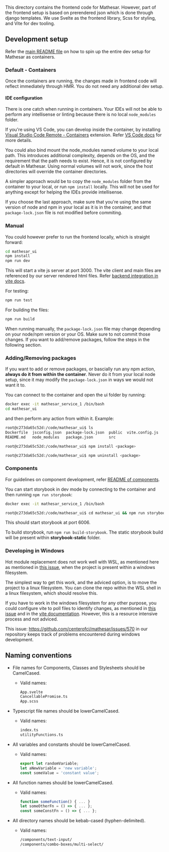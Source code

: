 This directory contains the frontend code for Mathesar. However, part of the frontend setup is based on prerendered json which is done through django templates. We use Svelte as the frontend library, Scss for styling, and Vite for dev tooling.

## Development setup
Refer the [main README file](https://github.com/centerofci/mathesar/blob/master/README.md) on how to spin up the entire dev setup for Mathesar as containers.

### Default - Containers

Once the containers are running, the changes made in frontend code will reflect immediately through HMR. You do not need any additional dev setup.

#### IDE configuration

There is one catch when running in containers. Your IDEs will not be able to perform any intellisense or linting because there is no local `node_modules` folder.

If you're using VS Code, you can develop inside the container, by installing [Visual Studio Code Remote - Containers](https://marketplace.visualstudio.com/items?itemName=ms-vscode-remote.remote-containers) extension. Refer [VS Code docs](https://code.visualstudio.com/docs/remote/containers) for more details.

You could also bind mount the node_modules named volume to your local path. This introduces additional complexity, depends on the OS, and the requirement that the path needs to exist. Hence, it is not configured by default in Mathesar. Using normal volumes will not work, since the host directories will override the container directories.

A simpler approach would be to copy the `node_modules` folder from the container to your local, or run `npm install` locally. This will not be used for anything except for helping the IDEs provide intellisense.

If you choose the last approach, make sure that you're using the same version of node and npm in your local as it is in the container, and that `package-lock.json` file is not modified before commiting.

### Manual

You could however prefer to run the frontend locally, which is straight forward:
```bash
cd mathesar_ui
npm install
npm run dev
```

This will start a vite js server at port 3000. The vite client and main files are referenced by our server rendered html files. Refer [backend integration in vite docs](https://vitejs.dev/guide/backend-integration.html).

For testing:
```bash
npm run test
```

For building the files:
```bash
npm run build
```

When running manually, the `package-lock.json` file may change depending on your node/npm version or your OS. Make sure to not commit those changes. If you want to add/remove packages, follow the steps in the following section.

### Adding/Removing packages

If you want to add or remove packages, or bascially run any npm action, **always do it from within the container**. Never do it from your local node setup, since it may modify the `package-lock.json` in ways we would not want it to.

You can connect to the container and open the ui folder by running:

```bash
docker exec -it mathesar_service_1 /bin/bash
cd mathesar_ui
```

and then perform any action from within it. Example:
```bash
root@c273da65c52d:/code/mathesar_ui$ ls
Dockerfile  jsconfig.json  package-lock.json  public  vite.config.js
README.md   node_modules   package.json       src

root@c273da65c52d:/code/mathesar_ui$ npm install <package>

root@c273da65c52d:/code/mathesar_ui$ npm uninstall <package>
```

### Components

For guidelines on component development, refer [README of components](https://github.com/centerofci/mathesar/tree/master/mathesar_ui/src/components#readme).

You can start storybook in dev mode by connecting to the container and then running `npm run storybook`:

```bash
docker exec -it mathesar_service_1 /bin/bash

root@c273da65c52d:/code/mathesar_ui$ cd mathesar_ui && npm run storybook
```

This should start storybook at port 6006.

To build storybook, run `npm run build-storybook`. The static storybook build will be present within __storybook-static__ folder.

### Developing in Windows
Hot module replacement does not work well with WSL, as mentioned here as mentioned in [this issue](https://github.com/microsoft/WSL/issues/4739), when the project is present within a windows filesystem.

The simplest way to get this work, and the adviced option, is to move the project to a linux filesystem. You can clone the repo within the WSL shell in a linux filesystem, which should resolve this.

If you have to work in the windows filesystem for any other purpose, you could configure vite to poll files to identify changes, as mentioned in [this issue](https://github.com/vitejs/vite/issues/1153#issuecomment-785467271) and in the [vite documentation](https://vitejs.dev/config/#server-watch). However, this is a resource intensive process and not adviced.

This issue: https://github.com/centerofci/mathesar/issues/570 in our repository keeps track of problems encountered during windows development.

## Naming conventions

* File names for Components, Classes and Stylesheets should be CamelCased.
  - Valid names:
    ```bash
    App.svelte
    CancellablePromise.ts
    App.scss
    ```

* Typescript file names should be lowerCamelCased.
  - Valid names:
    ```bash
    index.ts
    utilityFunctions.ts
    ```

* All variables and constants should be lowerCamelCased.
  - Valid names:
    ```javascript
    export let randomVariable;
    let aNewVariable = 'new variable';
    const someValue = 'constant value';
    ```

* All function names should be lowerCamelCased.
  - Valid names:
    ```javascript
    function someFunction() { ... }
    let someOtherFn = () => { ... };
    const someConstFn = () => { ... };
    ```

* All directory names should be kebab-cased (hyphen-delimited).
  - Valid names:
    ```bash
    /components/text-input/
    /components/combo-boxes/multi-select/
    ```
